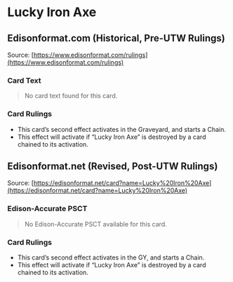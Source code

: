 # Lucky Iron Axe

## Edisonformat.com (Historical, Pre-UTW Rulings)

Source: [https://www.edisonformat.com/rulings](https://www.edisonformat.com/rulings)

### Card Text

> No card text found for this card.

### Card Rulings

*   This card’s second effect activates in the Graveyard, and starts a Chain.
*   This effect will activate if “Lucky Iron Axe” is destroyed by a card chained to its activation.

## Edisonformat.net (Revised, Post-UTW Rulings)

Source: [https://edisonformat.net/card?name=Lucky%20Iron%20Axe](https://edisonformat.net/card?name=Lucky%20Iron%20Axe)

### Edison-Accurate PSCT

> No Edison-Accurate PSCT available for this card.

### Card Rulings

*   This card’s second effect activates in the GY, and starts a Chain.
*   This effect will activate if “Lucky Iron Axe” is destroyed by a card chained to its activation.
            